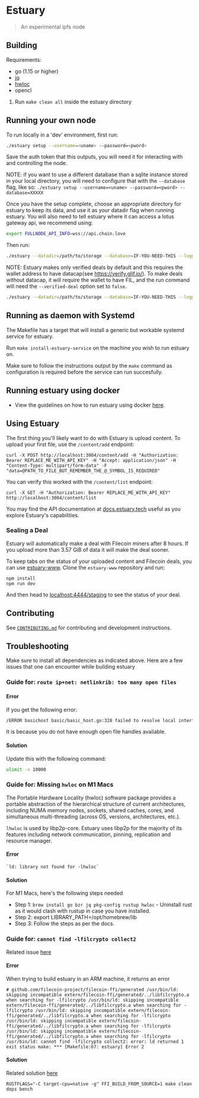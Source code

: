 # Estuary

> An experimental ipfs node

## Building

Requirements:

- go (1.15 or higher)
- [jq](https://stedolan.github.io/jq/)
- [hwloc](https://www.open-mpi.org/projects/hwloc/)
- opencl

1. Run `make clean all` inside the estuary directory

## Running your own node

To run locally in a 'dev' environment, first run:

```sh
./estuary setup --username=<uname> --password=<pword>
```

Save the auth token that this outputs, you will need it for interacting with
and controlling the node.

NOTE: if you want to use a different database than a sqlite instance stored in your local directory, you will need to configure that with the `--database` flag, like so: `./estuary setup --username=<uname> --password=<pword> --database=XXXXX`

Once you have the setup complete, choose an appropriate directory for estuary to keep its data, and use it as your datadir flag when running estuary.
You will also need to tell estuary where it can access a lotus gateway api, we recommend using:

```sh
export FULLNODE_API_INFO=wss://api.chain.love
```

Then run:

```sh
./estuary --datadir=/path/to/storage --database=IF-YOU-NEED-THIS --logging
```

NOTE: Estuary makes only verified deals by default and this requires the wallet address to have datacap(see https://verify.glif.io/). To make deals without datacap, it will require the wallet to have FIL, and the run command will need the `--verified-deal` option set to `false`.

```sh
./estuary --datadir=/path/to/storage --database=IF-YOU-NEED-THIS --logging --verified-deal=false
```

## Running as daemon with Systemd

The Makefile has a target that will install a generic but workable systemd service for estuary.

Run `make install-estuary-service` on the machine you wish to run estuary on.

Make sure to follow the instructions output by the `make` command as configuration is required before the service can run succesfully.

## Running estuary using docker

- View the guidelines on how to run estuary using docker [here](https://github.com/application-research/estuary-docker).

## Using Estuary

The first thing you'll likely want to do with Estuary is upload content. To upload your first file, use the `/content/add`
endpoint:

```
curl -X POST http://localhost:3004/content/add -H "Authorization: Bearer REPLACE_ME_WITH_API_KEY" -H "Accept: application/json" -H "Content-Type: multipart/form-data" -F "data=@PATH_TO_FILE_BUT_REMEMBER_THE_@_SYMBOL_IS_REQUIRED"
```

You can verify this worked with the `/content/list` endpoint:

```
curl -X GET -H "Authorization: Bearer REPLACE_ME_WITH_API_KEY" http://localhost:3004/content/list
```

You may find the API documentation at [docs.estuary.tech](https://docs.estuary.tech/) useful as you explore Estuary's capabilities.

### Sealing a Deal

Estuary will automatically make a deal with Filecoin miners after 8 hours. If you upload more than 3.57 GiB of data
it will make the deal sooner.

To keep tabs on the status of your uploaded content and Filecoin deals, you can use [estuary-www](https://github.com/application-research/estuary-www).
Clone the `estuary-www` repository and run:

```
npm install
npm run dev
```

And then head to [localhost:4444/staging](http://localhost:4444/staging) to see the status of your deal.


## Contributing
See [`CONTRIBUTING.md`](CONTRIBUTING.md) for contributing and development instructions.

## Troubleshooting
Make sure to install all dependencies as indicated above. Here are a few issues that one can encounter while building estuary

### Guide for: `route ip+net: netlinkrib: too many open files`
#### Error
If you get the following error:

```sh
/ERROR basichost basic/basic_host.go:328 failed to resolve local interface addresses {"error": "route ip+net: netlinkrib: too many open files"}
```

It is because you do not have enough open file handles available.

#### Solution
Update this with the following command:

```sh
ulimit -n 10000
```
### Guide for: Missing `hwloc` on M1 Macs
The Portable Hardware Locality (hwloc) software package provides a portable abstraction of the hierarchical structure of current architectures, including NUMA memory nodes, sockets, shared caches, cores, and simultaneous multi-threading (across OS, versions, architectures, etc.).

`lhwloc` is used by libp2p-core. Estuary uses libp2p for the majority of its features including network communication, pinning, replication and resource manager.

#### Error
```
`ld: library not found for -lhwloc`
```

#### Solution
For M1 Macs, here's the following steps needed
- Step 1: `brew install go bzr jq pkg-config rustup hwloc` - Uninstall rust as it would clash with rustup in case you have installed.
- Step 2: export LIBRARY_PATH=/opt/homebrew/lib
- Step 3: Follow the steps as per the docs.

### Guide for: `cannot find -lfilcrypto collect2`
Related issue [here](https://github.com/application-research/estuary/issues/71)

#### Error
When trying to build estuary in an ARM machine, it returns an error

```
# github.com/filecoin-project/filecoin-ffi/generated /usr/bin/ld: skipping incompatible extern/filecoin-ffi/generated/../libfilcrypto.a when searching for -lfilcrypto /usr/bin/ld: skipping incompatible extern/filecoin-ffi/generated/../libfilcrypto.a when searching for -lfilcrypto /usr/bin/ld: skipping incompatible extern/filecoin-ffi/generated/../libfilcrypto.a when searching for -lfilcrypto /usr/bin/ld: skipping incompatible extern/filecoin-ffi/generated/../libfilcrypto.a when searching for -lfilcrypto /usr/bin/ld: skipping incompatible extern/filecoin-ffi/generated/../libfilcrypto.a when searching for -lfilcrypto /usr/bin/ld: cannot find -lfilcrypto collect2: error: ld returned 1 exit status make: *** [Makefile:67: estuary] Error 2
```

#### Solution
Related solution [here](https://github.com/filecoin-project/lotus/issues/1779#issuecomment-629932097)

```
RUSTFLAGS="-C target-cpu=native -g" FFI_BUILD_FROM_SOURCE=1 make clean deps bench
```
